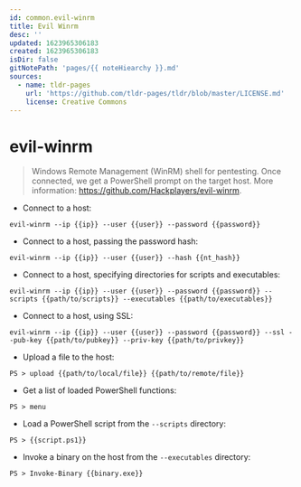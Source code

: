 ```yaml
---
id: common.evil-winrm
title: Evil Winrm
desc: ''
updated: 1623965306183
created: 1623965306183
isDir: false
gitNotePath: 'pages/{{ noteHiearchy }}.md'
sources:
  - name: tldr-pages
    url: 'https://github.com/tldr-pages/tldr/blob/master/LICENSE.md'
    license: Creative Commons
---
```

# evil-winrm

> Windows Remote Management (WinRM) shell for pentesting.
> Once connected, we get a PowerShell prompt on the target host.
> More information: <https://github.com/Hackplayers/evil-winrm>.

- Connect to a host:

`evil-winrm --ip {{ip}} --user {{user}} --password {{password}}`

- Connect to a host, passing the password hash:

`evil-winrm --ip {{ip}} --user {{user}} --hash {{nt_hash}}`

- Connect to a host, specifying directories for scripts and executables:

`evil-winrm --ip {{ip}} --user {{user}} --password {{password}} --scripts {{path/to/scripts}} --executables {{path/to/executables}}`

- Connect to a host, using SSL:

`evil-winrm --ip {{ip}} --user {{user}} --password {{password}} --ssl --pub-key {{path/to/pubkey}} --priv-key {{path/to/privkey}}`

- Upload a file to the host:

`PS > upload {{path/to/local/file}} {{path/to/remote/file}}`

- Get a list of loaded PowerShell functions:

`PS > menu`

- Load a PowerShell script from the `--scripts` directory:

`PS > {{script.ps1}}`

- Invoke a binary on the host from the `--executables` directory:

`PS > Invoke-Binary {{binary.exe}}`

